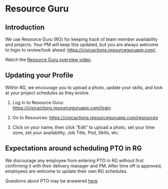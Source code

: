 # Resource Guru

## Introduction

We use Resource Guru (RG) for keeping track of team member availability and projects. Your PM will keep this updated, but you are always welcome to login to review/look ahead: <https://civicactions.resourceguruapp.com/>.

Watch the [Resource Guru overview video](https://www.youtube.com/watch?v=O2m9Yv3LDj8).

## Updating your Profile

Within RG, we encourage you to upload a photo, update your skills, and look at your project schedules as they evolve.

1. Log in to Resource Guru: <https://civicactions.resourceguruapp.com/login>

2. Go to Resources: <https://civicactions.resourceguruapp.com/resources>

3. Click on your name, then click “Edit” to upload a photo, set your time zone, set your availability, Job Title, Pod, Skills, etc.

## Expectations around scheduling PTO in RG

We discourage any employee from entering PTO in RG without first confirming it with their delivery manager and PM. After time off is approved, employees are welcome to update their own RG schedules.

Questions about PTO may be answered [here](https://github.com/CivicActions/handbook#pto).
